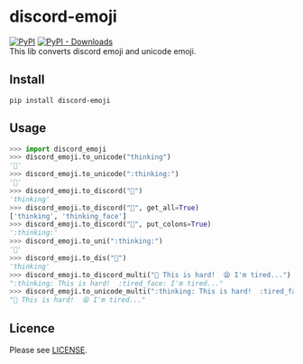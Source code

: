 # discord-emoji
[![PyPI](https://img.shields.io/pypi/v/discord-emoji)](https://pypi.org/project/discord-emoji) 
[![PyPI - Downloads](https://img.shields.io/badge/dynamic/json?label=downloads&query=%24.total_downloads&url=https%3A%2F%2Fapi.pepy.tech%2Fapi%2Fprojects%2Fdiscord-emoji)](https://pepy.tech/project/discord-emoji/)  
This lib converts discord emoji and unicode emoji.

## Install
```
pip install discord-emoji
```

## Usage

```python
>>> import discord_emoji
>>> discord_emoji.to_unicode("thinking")
'🤔'
>>> discord_emoji.to_unicode(":thinking:")
'🤔'
>>> discord_emoji.to_discord("🤔")
'thinking'
>>> discord_emoji.to_discord("🤔", get_all=True)
['thinking', 'thinking_face']
>>> discord_emoji.to_discord("🤔", put_colons=True)
':thinking:'
>>> discord_emoji.to_uni(":thinking:")
'🤔'
>>> discord_emoji.to_dis("🤔")
'thinking'
>>> discord_emoji.to_discord_multi("🤔 This is hard!  😫 I'm tired...")
":thinking: This is hard!  :tired_face: I'm tired..."
>>> discord_emoji.to_unicode_multi(":thinking: This is hard!  :tired_face: I'm tired...")
"🤔 This is hard!  😫 I'm tired..."
```

## Licence

Please see [LICENSE](https://github.com/sevenc-nanashi/discord-emoji/blob/main/LICENSE).
